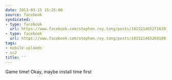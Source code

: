 ```yaml
---
date: 2013-03-15 15:25:00
source: facebook
syndicated:
- type: facebook
  url: https://www.facebook.com/stephen.roy.tang/posts/10152146527163912:0
- type: facebook
  url: https://www.facebook.com/stephen.roy.tang/posts/10152146526918912
tags:
- mobile-uploads
- sc2
title: ''
---
```


Game time! Okay, maybe install time first